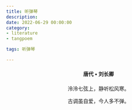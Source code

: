 ```yaml
---
title: 听弹琴
description:
date: 2022-06-29 00:00:00
category:
- literature
- tangpoem

tags: 听弹琴

---
```


<div id="poem-author">
唐代 • 刘长卿
</div>
<div id="poem-body">
<p class="poem-paragraph">泠泠七弦上，静听松风寒。</p>
<p class="poem-paragraph">古调虽自爱，今人多不弹。</p>

</div>

<style>

#poem-author {
    width: 100%;
    text-align: center;
    margin: 20px 0;
    font-weight: bold;
}
#poem-body {
    width: 100%;
    text-align: center;
}
.poem-paragraph {
    font-family: "仿宋"
}

</style>